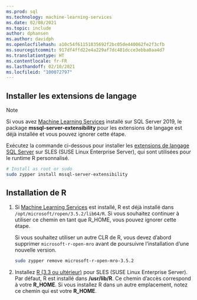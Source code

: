 ```yaml
---
ms.prod: sql
ms.technology: machine-learning-services
ms.date: 02/08/2021
ms.topic: include
author: dphansen
ms.author: davidph
ms.openlocfilehash: a10c54f61151835692f2bc05de440062fe2f3cfb
ms.sourcegitcommit: 917df4ffd22e4a229af7dc481dcce3ebba0aa4d7
ms.translationtype: HT
ms.contentlocale: fr-FR
ms.lasthandoff: 02/10/2021
ms.locfileid: "100072797"
---
```

## <a name="install-language-extensions"></a>Installer les extensions de langage

> [!NOTE]
> Si vous avez [Machine Learning Services](../../sql-server-machine-learning-services.md) installé sur SQL Server 2019, le package **mssql-server-extensibility** pour les extensions de langage est déjà installée et vous pouvez ignorer cette étape.

Exécutez la commande ci-dessous pour installer les [extensions de langage SQL Server](../../../language-extensions/language-extensions-overview.md) sur SLES (SUSE Linux Enterprise Server), qui sont utilisées pour le runtime R personnalisé.

```bash
# Install as root or sudo
sudo zypper install mssql-server-extensibility
```

## <a name="install-r"></a>Installation de R

1. Si [Machine Learning Services](../../sql-server-machine-learning-services.md) est installé, R est déjà installé dans `/opt/microsoft/ropen/3.5.2/lib64/R`. Si vous souhaitez continuer à utiliser ce chemin en tant que R_HOME, vous pouvez ignorer cette étape.

    Si vous souhaitez utiliser un autre CLR de R, vous devez d’abord supprimer `microsoft-r-open-mro` avant de poursuivre l’installation d’une nouvelle version.

    ```bash
    sudo zypper remove microsoft-r-open-mro-3.5.2
    ```

1. Installez [R (3.3 ou ultérieur)](https://www.r-project.org/) pour SLES (SUSE Linux Enterprise Server). Par défaut, R est installé dans **/usr/lib/R**. Ce chemin d’accès correspond à votre **R_HOME**. Si vous installez R dans un autre emplacement, notez ce chemin qui est votre **R_HOME**.
